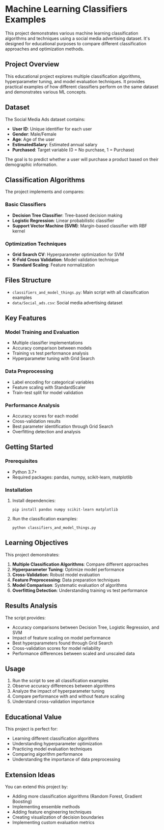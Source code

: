 # Machine Learning Classifiers Examples

This project demonstrates various machine learning classification algorithms and techniques using a social media advertising dataset. It's designed for educational purposes to compare different classification approaches and optimization methods.

## Project Overview

This educational project explores multiple classification algorithms, hyperparameter tuning, and model evaluation techniques. It provides practical examples of how different classifiers perform on the same dataset and demonstrates various ML concepts.

## Dataset

The Social Media Ads dataset contains:
- **User ID**: Unique identifier for each user
- **Gender**: Male/Female
- **Age**: Age of the user
- **EstimatedSalary**: Estimated annual salary
- **Purchased**: Target variable (0 = No purchase, 1 = Purchase)

The goal is to predict whether a user will purchase a product based on their demographic information.

## Classification Algorithms

The project implements and compares:

### Basic Classifiers
- **Decision Tree Classifier**: Tree-based decision making
- **Logistic Regression**: Linear probabilistic classifier
- **Support Vector Machine (SVM)**: Margin-based classifier with RBF kernel

### Optimization Techniques
- **Grid Search CV**: Hyperparameter optimization for SVM
- **K-Fold Cross Validation**: Model validation technique
- **Standard Scaling**: Feature normalization

## Files Structure

- `classifiers_and_model_things.py`: Main script with all classification examples
- `data/Social_ads.csv`: Social media advertising dataset

## Key Features

### Model Training and Evaluation
- Multiple classifier implementations
- Accuracy comparison between models
- Training vs test performance analysis
- Hyperparameter tuning with Grid Search

### Data Preprocessing
- Label encoding for categorical variables
- Feature scaling with StandardScaler
- Train-test split for model validation

### Performance Analysis
- Accuracy scores for each model
- Cross-validation results
- Best parameter identification through Grid Search
- Overfitting detection and analysis

## Getting Started

### Prerequisites

- Python 3.7+
- Required packages: pandas, numpy, scikit-learn, matplotlib

### Installation

1. Install dependencies:
   ```
   pip install pandas numpy scikit-learn matplotlib
   ```

2. Run the classification examples:
   ```
   python classifiers_and_model_things.py
   ```

## Learning Objectives

This project demonstrates:

1. **Multiple Classification Algorithms**: Compare different approaches
2. **Hyperparameter Tuning**: Optimize model performance
3. **Cross-Validation**: Robust model evaluation
4. **Feature Preprocessing**: Data preparation techniques
5. **Model Comparison**: Systematic evaluation of algorithms
6. **Overfitting Detection**: Understanding training vs test performance

## Results Analysis

The script provides:
- Accuracy comparisons between Decision Tree, Logistic Regression, and SVM
- Impact of feature scaling on model performance
- Best hyperparameters found through Grid Search
- Cross-validation scores for model reliability
- Performance differences between scaled and unscaled data

## Usage

1. Run the script to see all classification examples
2. Observe accuracy differences between algorithms
3. Analyze the impact of hyperparameter tuning
4. Compare performance with and without feature scaling
5. Understand cross-validation importance

## Educational Value

This project is perfect for:
- Learning different classification algorithms
- Understanding hyperparameter optimization
- Practicing model evaluation techniques
- Comparing algorithm performance
- Understanding the importance of data preprocessing

## Extension Ideas

You can extend this project by:
- Adding more classification algorithms (Random Forest, Gradient Boosting)
- Implementing ensemble methods
- Adding feature engineering techniques
- Creating visualization of decision boundaries
- Implementing custom evaluation metrics
